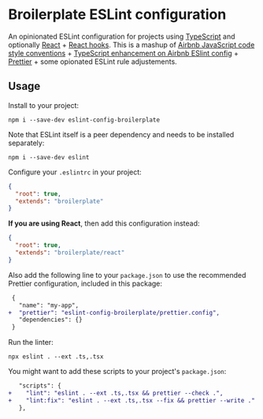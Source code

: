 # Broilerplate ESLint configuration

An opinionated ESLint configuration for projects using [TypeScript](https://www.typescriptlang.org/) and optionally [React](https://reactjs.org/) + [React hooks](https://reactjs.org/docs/hooks-intro.html).
This is a mashup of [Airbnb JavaScript code style conventions](https://github.com/airbnb/javascript) + [TypeScript enhancement on Airbnb ESlint config](https://www.npmjs.com/package/eslint-config-airbnb-typescript) + [Prettier](https://prettier.io/) + some opionated ESLint rule adjustements.

## Usage

Install to your project:

    npm i --save-dev eslint-config-broilerplate

Note that ESLint itself is a peer dependency and needs to be installed separately:

    npm i --save-dev eslint

Configure your `.eslintrc` in your project:

```json
{
  "root": true,
  "extends": "broilerplate"
}
```

**If you are using React**, then add this configuration instead:

```json
{
  "root": true,
  "extends": "broilerplate/react"
}
```

Also add the following line to your `package.json` to use the recommended Prettier configuration, included in this package:

```diff
 {
   "name": "my-app",
+  "prettier": "eslint-config-broilerplate/prettier.config",
   "dependencies": {}
 }
```

Run the linter:

    npx eslint . --ext .ts,.tsx

You might want to add these scripts to your project's `package.json`:

```diff
   "scripts": {
+    "lint": "eslint . --ext .ts,.tsx && prettier --check .",
+    "lint:fix": "eslint . --ext .ts,.tsx --fix && prettier --write ."
   },
```
